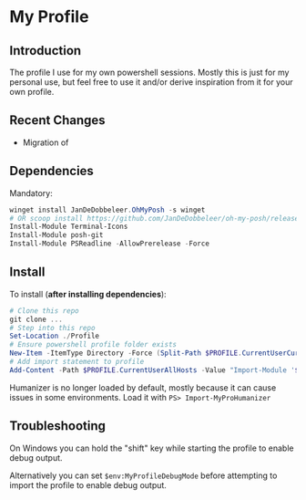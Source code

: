 # My Profile

## Introduction

The profile I use for my own powershell sessions. Mostly this is just for my
personal use, but feel free to use it and/or derive inspiration from it for
your own profile.

## Recent Changes

* Migration of

## Dependencies

Mandatory:

```powershell
winget install JanDeDobbeleer.OhMyPosh -s winget
# OR scoop install https://github.com/JanDeDobbeleer/oh-my-posh/releases/latest/download/oh-my-posh.json
Install-Module Terminal-Icons
Install-Module posh-git
Install-Module PSReadline -AllowPrerelease -Force
```

## Install

To install (__after installing dependencies__):

```powershell
# Clone this repo
git clone ...
# Step into this repo
Set-Location ./Profile
# Ensure powershell profile folder exists
New-Item -ItemType Directory -Force (Split-Path $PROFILE.CurrentUserCurrentHost -Parent)
# Add import statement to profile
Add-Content -Path $PROFILE.CurrentUserAllHosts -Value "Import-Module '$PWD/MyProfile.psm1'"
```

Humanizer is no longer loaded by default, mostly because it can cause issues in
some environments. Load it with `PS> Import-MyProHumanizer`

## Troubleshooting

On Windows you can hold the "shift" key while starting the profile to enable
debug output.

Alternatively you can set `$env:MyProfileDebugMode` before attempting to import
the profile to enable debug output.
